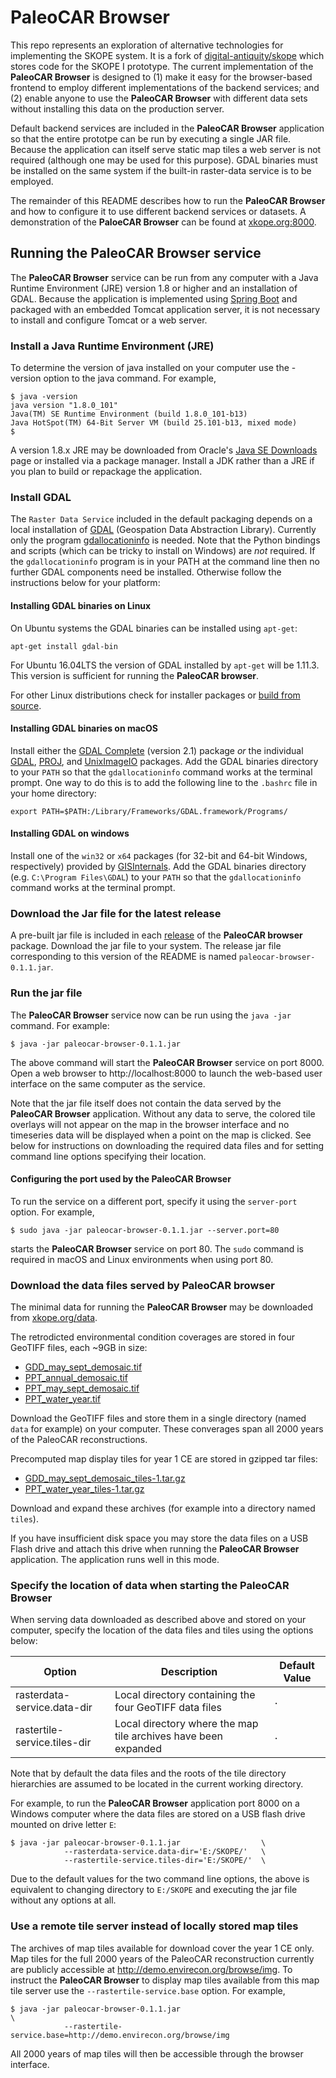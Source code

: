 PaleoCAR Browser
================

This repo represents an exploration of alternative technologies for implementing the SKOPE system.  It is a fork of [digital-antiquity/skope](https://github.com/digital-antiquity/skope) 
which stores code for the SKOPE I prototype.  The current implementation of the **PaleoCAR Browser** is designed to (1) make it easy for the browser-based frontend to employ different implementations of the backend services; and (2) enable anyone to use the **PaleoCAR Browser** with different data sets without installing this data on the production server.

Default backend services are included in the **PaleoCAR Browser** application so that the entire prototpe can be run by executing a single JAR file. Because the application can itself serve static map tiles a web server is not required (although one may be used for this purpose). GDAL binaries must be installed on the same system if the built-in raster-data service is to be employed.

The remainder of this README describes how to run the **PaleoCAR Browser** and how to configure it to use different backend services or datasets. A demonstration of the **PaloeCAR Browser** can be found at [xkope.org:8000](http://www.xkope.org:8000/).

Running the PaleoCAR Browser service
------------------------------------
The **PaleoCAR Browser** service can be run from any computer with a Java Runtime Environment (JRE) version 1.8 or higher and an installation of GDAL. Because the application is implemented using [Spring Boot](http://projects.spring.io/spring-boot/) and packaged with an embedded Tomcat application server, it is not necessary to install and configure Tomcat or a web server.

### Install a Java Runtime Environment (JRE)

To determine the version of java installed on your computer use the -version option to the java command. For example,

    $ java -version
    java version "1.8.0_101"
    Java(TM) SE Runtime Environment (build 1.8.0_101-b13)
    Java HotSpot(TM) 64-Bit Server VM (build 25.101-b13, mixed mode)
    $

A version 1.8.x JRE may be downloaded from Oracle's [Java SE Downloads](http://www.oracle.com/technetwork/java/javase/downloads/jdk8-downloads-2133151.html) page or installed via a package manager. Install a JDK rather than a JRE if you plan to build or repackage the application.

### Install GDAL 

The `Raster Data Service` included in the default packaging depends on a local installation of [GDAL](http://www.gdal.org/) (Geospation Data Abstraction Library).  Currently only the program [gdallocationinfo](http://www.gdal.org/gdallocationinfo.html) is needed.  Note that the Python bindings and scripts (which can be tricky to install on Windows) are *not* required.  If the `gdallocationinfo` program is in your PATH at the command line then no further GDAL components need be installed.  Otherwise follow the instructions below for your platform:

#### Installing GDAL binaries on Linux

On Ubuntu systems the GDAL binaries can be installed using `apt-get`:

    apt-get install gdal-bin

For Ubuntu 16.04LTS the version of GDAL installed by `apt-get` will be 1.11.3. This version is sufficient for running the **PaleoCAR browser**.

For other Linux distributions check for installer packages or [build from source](http://trac.osgeo.org/gdal/wiki/BuildHints).

#### Installing GDAL binaries on macOS

Install either the [GDAL Complete](http://www.kyngchaos.com/software:frameworks#gdal_complete) (version 2.1) package *or* the individual [GDAL](http://www.kyngchaos.com/software:frameworks#gdal), [PROJ](http://www.kyngchaos.com/software:frameworks#proj), and [UnixImageIO](http://www.kyngchaos.com/software:frameworks#uniximageio) packages.  Add the GDAL binaries directory to your `PATH` so that the `gdallocationinfo` command works at the terminal prompt.  One way to do this is to add the following line to the `.bashrc` file in your home directory:

    export PATH=$PATH:/Library/Frameworks/GDAL.framework/Programs/

#### Installing GDAL on windows

Install one of the `win32` or `x64` packages (for 32-bit and 64-bit Windows, respectively) provided by [GISInternals](http://www.gisinternals.com/release.php). Add the GDAL binaries directory (e.g. `C:\Program Files\GDAL`) to your `PATH` so that the `gdallocationinfo` command works at the terminal prompt.


### Download the Jar file for the latest release

A pre-built jar file is included in each [release](https://github.com/openskope/paleocar-browser/releases) of the **PaleoCAR browser** package.  Download the jar file to your system.  The release jar file corresponding to this version of the README is named `paleocar-browser-0.1.1.jar`.

### Run the jar file

The **PaleoCAR Browser** service now can be run using the `java -jar` command. For example:

    $ java -jar paleocar-browser-0.1.1.jar

The above command will start the **PaleoCAR Browser** service on port 8000.  Open a web browser to http://localhost:8000 to launch the web-based user interface on the same computer as the service.

Note that the jar file itself does not contain the data served by the **PaleoCAR Browser** application. Without any data to serve, the colored tile overlays will not appear on the map in the browser interface and no timeseries data will be displayed when a point on the map is clicked. See below for instructions on downloading the required data files and for setting command line options specifying their location.

#### Configuring the port used by the PaleoCAR Browser

To run the service on a different port, specify it using the `server-port` option. For example,

    $ sudo java -jar paleocar-browser-0.1.1.jar --server.port=80

starts the **PaleoCAR Browser** service on port 80. The `sudo` command is required in macOS and Linux environments when using port 80.

### Download the data files served by PaleoCAR browser

The minimal data for running the **PaleoCAR Browser** may be downloaded from [xkope.org/data](http://www.xkope.org/data/).

The retrodicted environmental condition coverages are stored in four GeoTIFF files, each ~9GB in size:
    
* [GDD_may_sept_demosaic.tif](http://45.79.81.187/data/GDD_may_sept_demosaic.tif)
* [PPT_annual_demosaic.tif](http://45.79.81.187/data/PPT_annual_demosaic.tif)
* [PPT_may_sept_demosaic.tif](http://45.79.81.187/data/PPT_may_sept_demosaic.tif)
* [PPT_water_year.tif](http://45.79.81.187/data/PPT_water_year.tif)

Download the GeoTIFF  files and store them in a single directory (named `data` for example) on your computer.   These converages span all 2000 years of the PaleoCAR reconstructions. 

Precomputed map display tiles for year 1 CE are stored in gzipped tar files:

* [GDD_may_sept_demosaic_tiles-1.tar.gz](http://45.79.81.187/data/GDD_may_sept_demosaic_tiles-1.tar.gz)
* [PPT_water_year_tiles-1.tar.gz](http://45.79.81.187/data/PPT_water_year_tiles-1.tar.gz)

Download and expand these archives (for example into a directory named `tiles`).

If you have insufficient disk space you may store the data files on a USB Flash drive and attach this drive when running the **PaleoCAR Browser** application.  The application runs well in this mode.

### Specify the location of data when starting the PaleoCAR Browser

When serving data downloaded as described above and stored on your computer, specify the location of the data files and tiles using the options below:

Option                       | Description                                                    | Default Value
-----------------------------|----------------------------------------------------------------|--------------
rasterdata-service.data-dir  | Local directory containing the four GeoTIFF data files         | `.`
rastertile-service.tiles-dir | Local directory where the map tile archives have been expanded | `.`

Note that by default the data files and the roots of the tile directory hierarchies are assumed to be located in the current working directory.

For example, to run the **PaleoCAR Browser** application port 8000 on a Windows computer where the data files are stored on a USB flash drive mounted on drive letter `E`:

    $ java -jar paleocar-browser-0.1.1.jar                  \
                --rasterdata-service.data-dir='E:/SKOPE/'   \
                --rastertile-service.tiles-dir='E:/SKOPE/'  \

Due to the default values for the two command line options, the above is equivalent to changing directory to `E:/SKOPE` and executing the jar file without any options at all.

### Use a remote tile server instead of locally stored map tiles

The archives of map tiles available for download cover the year 1 CE only.  Map tiles for the full 2000 years of the PaleoCAR reconstruction currently are publicly accessible at http://demo.envirecon.org/browse/img.  To instruct the **PaleoCAR Browser** to display map tiles available from this map tile server use the `--rastertile-service.base` option. For example,

    $ java -jar paleocar-browser-0.1.1.jar                                      \             
                --rastertile-service.base=http://demo.envirecon.org/browse/img

All 2000 years of map tiles will then be accessible through the browser interface.
